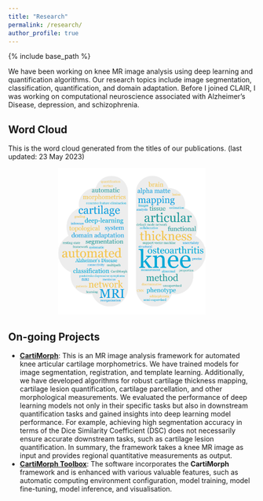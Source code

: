 ```yaml
---
title: "Research"
permalink: /research/
author_profile: true
---
```


{% include base_path %}



We have been working on knee MR image analysis using deep learning and quantification algorithms. Our research topics include image segmentation, classification, quantification, and domain adaptation. Before I joined CLAIR, I was working on computational neuroscience associated with Alzheimer’s Disease, depression,  and schizophrenia.

Word Cloud
------

This is the word cloud generated from the titles of our publications. (last updated: 23 May 2023)

<p align="center"> 
  <img width="300" src="/_pages/research.assets/ycyao_wordCloud.png" />
</p>



On-going Projects
------

- [**CartiMorph**](https://github.com/YongchengYAO/CartiMorph): This is an MR image analysis framework for automated knee articular cartilage morphometrics. We have trained models for image segmentation, registration, and template learning. Additionally, we have developed algorithms for robust cartilage thickness mapping, cartilage lesion quantification, cartilage parcellation, and other morphological measurements. We evaluated the performance of deep learning models not only in their specific tasks but also in downstream quantification tasks and gained insights into deep learning model performance. For example, achieving high segmentation accuracy in terms of the Dice Similarity Coefficient (DSC) does not necessarily ensure accurate downstream tasks, such as cartilage lesion quantification. In summary, the framework takes a knee MR image as input and provides regional quantitative measurements as output.
- [**CartiMorph Toolbox**](https://github.com/YongchengYAO/CartiMorph-Toolbox): The software incorporates the **CartiMorph** framework and is enhanced with various valuable features, such as automatic computing environment configuration, model training, model fine-tuning, model inference, and visualisation.

